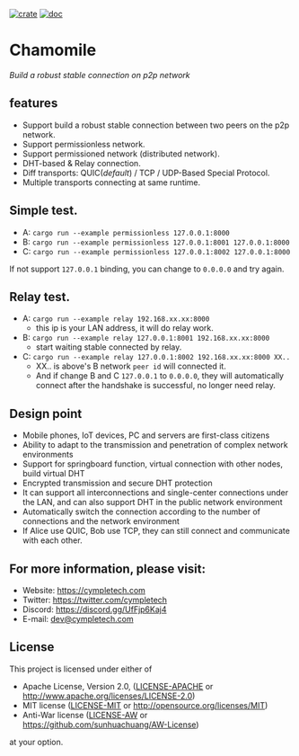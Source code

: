 [![crate](https://img.shields.io/badge/crates.io-v0.11.1-green.svg)](https://crates.io/crates/chamomile) [![doc](https://img.shields.io/badge/docs.rs-v0.11.1-blue.svg)](https://docs.rs/chamomile)

# Chamomile
*Build a robust stable connection on p2p network*

## features
- Support build a robust stable connection between two peers on the p2p network.
- Support permissionless network.
- Support permissioned network (distributed network).
- DHT-based & Relay connection.
- Diff transports: QUIC(*default*) / TCP / UDP-Based Special Protocol.
- Multiple transports connecting at same runtime.

## Simple test.
- A: `cargo run --example permissionless 127.0.0.1:8000`
- B: `cargo run --example permissionless 127.0.0.1:8001 127.0.0.1:8000`
- C: `cargo run --example permissionless 127.0.0.1:8002 127.0.0.1:8000`

If not support `127.0.0.1` binding, you can change to `0.0.0.0` and try again.

## Relay test.
- A: `cargo run --example relay 192.168.xx.xx:8000`
  - this ip is your LAN address, it will do relay work.
- B: `cargo run --example relay 127.0.0.1:8001 192.168.xx.xx:8000`
  - start waiting stable connected by relay.
- C: `cargo run --example relay 127.0.0.1:8002 192.168.xx.xx:8000 XX..`
  - XX.. is above's B network `peer id` will connected it.
  - And if change B and C `127.0.0.1` to `0.0.0.0`, they will automatically connect after the handshake is successful, no longer need relay.

## Design point
- Mobile phones, IoT devices, PC and servers are first-class citizens
- Ability to adapt to the transmission and penetration of complex network environments
- Support for springboard function, virtual connection with other nodes, build virtual DHT
- Encrypted transmission and secure DHT protection
- It can support all interconnections and single-center connections under the LAN, and can also support DHT in the public network environment
- Automatically switch the connection according to the number of connections and the network environment
- If Alice use QUIC, Bob use TCP, they can still connect and communicate with each other.

## For more information, please visit:
- Website: https://cympletech.com
- Twitter: https://twitter.com/cympletech
- Discord: https://discord.gg/UfFjp6Kaj4
- E-mail: dev@cympletech.com

## License

This project is licensed under either of

 * Apache License, Version 2.0, ([LICENSE-APACHE](LICENSE-APACHE) or
   http://www.apache.org/licenses/LICENSE-2.0)
 * MIT license ([LICENSE-MIT](LICENSE-MIT) or
   http://opensource.org/licenses/MIT)
 * Anti-War license ([LICENSE-AW](LICENSE-AW) or
   https://github.com/sunhuachuang/AW-License)

at your option.
